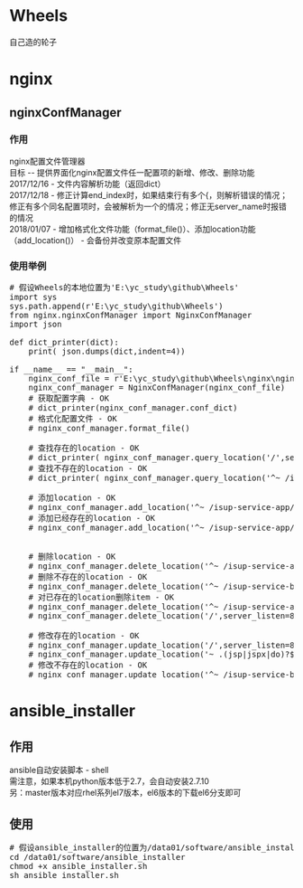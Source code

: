# Wheels
自己造的轮子
# nginx
## nginxConfManager
### 作用
nginx配置文件管理器<br/>
目标 -- 提供界面化nginx配置文件任一配置项的新增、修改、删除功能<br/>
2017/12/16 - 文件内容解析功能（返回dict）<br/>
2017/12/18 - 修正计算end_index时，如果结束行有多个{，则解析错误的情况；修正有多个同名配置项时，会被解析为一个的情况；修正无server_name时报错的情况<br/>
2018/01/07 - 增加格式化文件功能（format_file()）、添加location功能（add_location()） - 会备份并改变原本配置文件<br/>
### 使用举例
<pre>
# 假设Wheels的本地位置为'E:\yc_study\github\Wheels'
import sys
sys.path.append(r'E:\yc_study\github\Wheels')
from nginx.nginxConfManager import NginxConfManager
import json

def dict_printer(dict):
	print( json.dumps(dict,indent=4))

if __name__ == "__main__":
	nginx_conf_file = r'E:\yc_study\github\Wheels\nginx\nginx_demo.conf'
	nginx_conf_manager = NginxConfManager(nginx_conf_file)
	# 获取配置字典 - OK
	# dict_printer(nginx_conf_manager.conf_dict)
	# 格式化配置文件 - OK
	# nginx_conf_manager.format_file()
	
	# 查找存在的location - OK
	# dict_printer( nginx_conf_manager.query_location('/',server_listen=80))
	# 查找不存在的location - OK
	# dict_printer( nginx_conf_manager.query_location('^~ /isup-service-app/',server_listen=80))
	
	# 添加location - OK
	# nginx_conf_manager.add_location('^~ /isup-service-app/',server_listen=80, proxy_pass="http://127.0.0.1:88/isup-service-app/")
	# 添加已经存在的location - OK
	# nginx_conf_manager.add_location('^~ /isup-service-app/',server_listen=80, proxy_set_header="Host $host")

	
	# 删除location - OK
	# nginx_conf_manager.delete_location('^~ /isup-service-app/',server_listen=80)
	# 删除不存在的location - OK
	# nginx_conf_manager.delete_location('^~ /isup-service-basic/',server_listen=80)
	# 对已存在的location删除item - OK
	# nginx_conf_manager.delete_location('^~ /isup-service-app/',server_listen=80, location_key = "proxy_set_header")
	# nginx_conf_manager.delete_location('/',server_listen=80, location_key = ["proxy_intercept_errors", "proxy_connect_timeout"])
	
	# 修改存在的location - OK
	# nginx_conf_manager.update_location('/',server_listen=80, proxy_redirect="on")
	# nginx_conf_manager.update_location('~ .(jsp|jspx|do)?$',server_listen=80, proxy_set_header=["Host $host","X-Real-IP $remote_addr"])
	# 修改不存在的location - OK
	# nginx_conf_manager.update_location('^~ /isup-service-basic/',server_listen=80, proxy_set_header="Host $host")
</pre>
# ansible_installer
## 作用
ansible自动安装脚本 - shell<br/>
需注意，如果本机python版本低于2.7，会自动安装2.7.10<br/>
另：master版本对应rhel系列el7版本，el6版本的下载el6分支即可<br/>
## 使用
<pre>
# 假设ansible_installer的位置为/data01/software/ansible_installer
cd /data01/software/ansible_installer
chmod +x ansible_installer.sh
sh ansible_installer.sh
</pre>